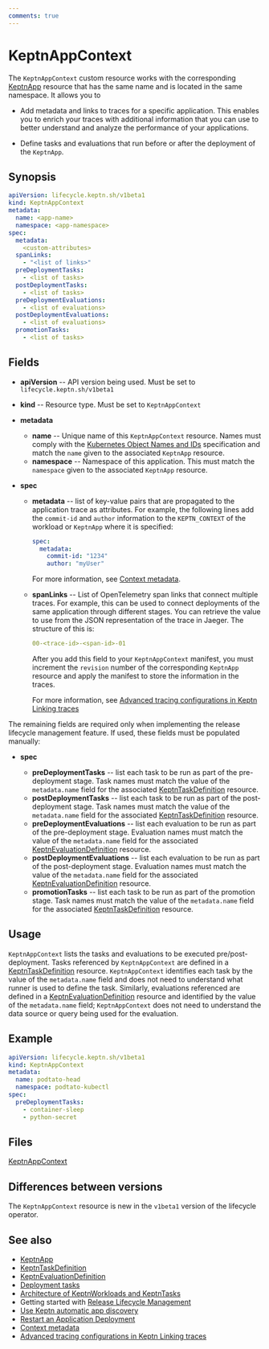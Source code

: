 ```yaml
---
comments: true
---
```


# KeptnAppContext

The `KeptnAppContext` custom resource works with the corresponding
[KeptnApp](app.md) resource
that has the same name and is located in the same namespace.
It allows you to

- Add metadata and links to traces for a specific application.
  This enables you to enrich your traces with additional information that
  you can use to better understand and analyze
  the performance of your applications.

- Define tasks and evaluations that run
  before or after the deployment of the `KeptnApp`.

## Synopsis

```yaml
apiVersion: lifecycle.keptn.sh/v1beta1
kind: KeptnAppContext
metadata:
  name: <app-name>
  namespace: <app-namespace>
spec:
  metadata:
    <custom-attributes>
  spanLinks:
    - "<list of links>"
  preDeploymentTasks:
    - <list of tasks>
  postDeploymentTasks:
    - <list of tasks>
  preDeploymentEvaluations:
    - <list of evaluations>
  postDeploymentEvaluations:
    - <list of evaluations>
  promotionTasks:
    - <list of tasks>
```

## Fields

- **apiVersion** -- API version being used.
  Must be set to `lifecycle.keptn.sh/v1beta1`
- **kind** -- Resource type.
  Must be set to `KeptnAppContext`

- **metadata**
    - **name** -- Unique name of this `KeptnAppContext` resource.
      Names must comply with the
      [Kubernetes Object Names and IDs](https://kubernetes.io/docs/concepts/overview/working-with-objects/names/#dns-subdomain-names)
      specification
      and match the `name` given to the associated `KeptnApp` resource.
    - **namespace** -- Namespace of this application.
      This must match the `namespace` given to the associated `KeptnApp` resource.
- **spec**
    - **metadata** -- list of key-value pairs
      that are propagated to the application trace as attributes.
      For example, the following lines add the `commit-id` and `author` information to the `KEPTN_CONTEXT`
      of the workload or `KeptnApp` where it is specified:

        ```yaml
        spec:
          metadata:
            commit-id: "1234"
            author: "myUser"
        ```

        For more information, see [Context metadata](../../guides/metadata.md).

    - **spanLinks** -- List of OpenTelemetry span links
      that connect multiple traces.
      For example, this can be used to connect deployments of the same application through different stages.
      You can retrieve the value to use from the JSON representation of the trace in Jaeger.
      The structure of this is:

        ```yaml
        00-<trace-id>-<span-id>-01
        ```

        After you add this field to your `KeptnAppContext` manifest, you must increment the `revision` number
        of the corresponding `KeptnApp` resource and apply the manifest to store the information in the traces.

        For more information, see
        [Advanced tracing configurations in Keptn Linking traces](../../guides/otel.md#advanced-tracing-configurations-in-keptn-linking-traces)

The remaining fields are required only when implementing the release lifecycle management feature.
If used, these fields must be populated manually:

- **spec**

    - **preDeploymentTasks** -- list each task
      to be run as part of the pre-deployment stage.
      Task names must match the value of the `metadata.name` field
      for the associated [KeptnTaskDefinition](taskdefinition.md) resource.
    - **postDeploymentTasks** -- list each task
      to be run as part of the post-deployment stage.
      Task names must match the value of the `metadata.name` field
      for the associated
      [KeptnTaskDefinition](taskdefinition.md)
      resource.
    - **preDeploymentEvaluations** -- list each evaluation to be run
      as part of the pre-deployment stage.
      Evaluation names must match the value of the `metadata.name` field
      for the associated
      [KeptnEvaluationDefinition](evaluationdefinition.md)
      resource.
    - **postDeploymentEvaluations** -- list each evaluation to be run
      as part of the post-deployment stage.
      Evaluation names must match the value of the `metadata.name` field
      for the associated [KeptnEvaluationDefinition](evaluationdefinition.md)
      resource.
    - **promotionTasks** -- list each task
      to be run as part of the promotion stage.
      Task names must match the value of the `metadata.name` field
      for the associated [KeptnTaskDefinition](taskdefinition.md) resource.

## Usage

`KeptnAppContext` lists the tasks and evaluations to be executed pre/post-deployment.
Tasks referenced by `KeptnAppContext` are defined in a [KeptnTaskDefinition](taskdefinition.md) resource.
`KeptnAppContext` identifies each task by the value of the `metadata.name` field
and does not need to understand what runner is used to define the task.
Similarly, evaluations referenced are defined in a [KeptnEvaluationDefinition](evaluationdefinition.md)
resource and identified by the value of the `metadata.name` field;
`KeptnAppContext` does not need to understand the data source or query being used for the evaluation.

## Example

```yaml
apiVersion: lifecycle.keptn.sh/v1beta1
kind: KeptnAppContext
metadata:
  name: podtato-head
  namespace: podtato-kubectl
spec:
  preDeploymentTasks:
    - container-sleep
    - python-secret
```

## Files

[KeptnAppContext](../api-reference/lifecycle/v1beta1/index.md#keptnappcontext)

## Differences between versions

The `KeptnAppContext` resource is new in the `v1beta1` version of the lifecycle operator.

## See also

- [KeptnApp](app.md)
- [KeptnTaskDefinition](taskdefinition.md)
- [KeptnEvaluationDefinition](evaluationdefinition.md)
- [Deployment tasks](../../guides/tasks.md)
- [Architecture of KeptnWorkloads and KeptnTasks](../../components/lifecycle-operator/keptn-apps.md)
- Getting started with
  [Release Lifecycle Management](../../getting-started/lifecycle-management.md)
- [Use Keptn automatic app discovery](../../guides/auto-app-discovery.md)
- [Restart an Application Deployment](../../guides/restart-application-deployment.md)
- [Context metadata](../../guides/metadata.md)
- [Advanced tracing configurations in Keptn Linking traces](../../guides/otel.md#advanced-tracing-configurations-in-keptn-linking-traces)
